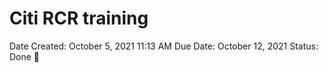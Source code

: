 # Citi RCR training

Date Created: October 5, 2021 11:13 AM
Due Date: October 12, 2021
Status: Done 🙌